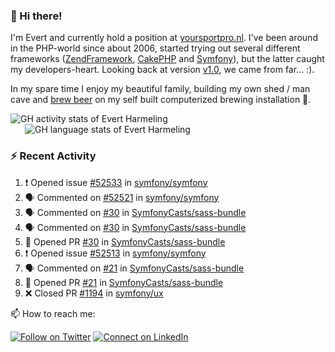 ### :wave: Hi there!

<span>I'm Evert and currently hold a position at [yoursportpro.nl](https://yoursportpro.nl). I've been around in the PHP-world since about 2006, started trying out several different frameworks ([ZendFramework](https://framework.zend.com/), [CakePHP](https://cakephp.org/) and [Symfony](https://symfony.com/)), but the latter caught my developers-heart. Looking back at version [v1.0](https://symfony.com/blog/symfony-1-0-released), we came from far... :).</span>

<span>In my spare time I enjoy my beautiful family, building my own shed / man cave and [brew beer](https://untappd.com/desaeck) on my self built computerized brewing installation 🍺.</span>

<span style="margin-top: 6px;">
  <a style="all: unset;" href="https://github.com/anuraghazra/github-readme-stats">
    <img align="top" src="https://github-readme-stats.vercel.app/api?username=evertharmeling&show_icons=true&include_all_commits=true&theme=transparent&title_color=adbbc9&text_color=adbbc9&icon_color=619adc" alt="GH activity stats of Evert Harmeling" />
  </a>
</span>

<span style="position: relative; left: 23px;">
  <a style="all: unset;" href="https://github.com/anuraghazra/github-readme-stats">
    <img align="top" src="https://github-readme-stats.vercel.app/api/top-langs/?username=evertharmeling&theme=transparent&layout=compact&title_color=adbbc9&text_color=adbbc9&icon_color=619adc"  alt="GH language stats of Evert Harmeling"/>
  </a>
</span>

### :zap: Recent Activity

<!--START_SECTION:activity-->
1. ❗ Opened issue [#52533](https://github.com/symfony/symfony/issues/52533) in [symfony/symfony](https://github.com/symfony/symfony)
2. 🗣 Commented on [#52521](https://github.com/symfony/symfony/pull/52521#issuecomment-1804478741) in [symfony/symfony](https://github.com/symfony/symfony)
3. 🗣 Commented on [#30](https://github.com/SymfonyCasts/sass-bundle/pull/30#issuecomment-1804100290) in [SymfonyCasts/sass-bundle](https://github.com/SymfonyCasts/sass-bundle)
4. 🗣 Commented on [#30](https://github.com/SymfonyCasts/sass-bundle/pull/30#issuecomment-1804095023) in [SymfonyCasts/sass-bundle](https://github.com/SymfonyCasts/sass-bundle)
5. 💪 Opened PR [#30](https://github.com/SymfonyCasts/sass-bundle/pull/30) in [SymfonyCasts/sass-bundle](https://github.com/SymfonyCasts/sass-bundle)
6. ❗ Opened issue [#52513](https://github.com/symfony/symfony/issues/52513) in [symfony/symfony](https://github.com/symfony/symfony)
7. 🗣 Commented on [#21](https://github.com/SymfonyCasts/sass-bundle/pull/21#issuecomment-1772803384) in [SymfonyCasts/sass-bundle](https://github.com/SymfonyCasts/sass-bundle)
8. 💪 Opened PR [#21](https://github.com/SymfonyCasts/sass-bundle/pull/21) in [SymfonyCasts/sass-bundle](https://github.com/SymfonyCasts/sass-bundle)
9. ❌ Closed PR [#1194](https://github.com/symfony/ux/pull/1194) in [symfony/ux](https://github.com/symfony/ux)
<!--END_SECTION:activity-->

<!--
**evertharmeling/evertharmeling** is a ✨ _special_ ✨ repository because its `README.md` (this file) appears on your GitHub profile.

Here are some ideas to get you started:

- 🔭 I’m currently working on ...
- 🌱 I’m currently learning ...
- 👯 I’m looking to collaborate on ...
- 🤔 I’m looking for help with ...
- 💬 Ask me about ...
- 📫 How to reach me: ...
- 😄 Pronouns: ...
- ⚡ Fun fact: ...
-->

📫 How to reach me:

[![Follow on Twitter](https://img.shields.io/badge/--twitter?label=Twitter&logo=Twitter&style=social)](https://twitter.com/evertjes) [![Connect on LinkedIn](https://img.shields.io/badge/--linkedin?label=LinkedIn&logo=LinkedIn&style=social)](https://www.linkedin.com/in/evertharmeling)
